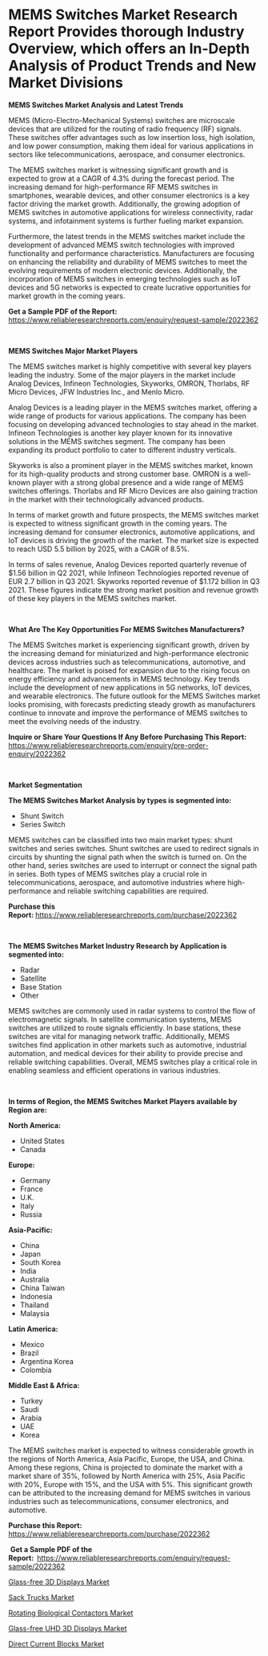<p><h1>MEMS Switches Market Research Report Provides thorough Industry Overview, which offers an In-Depth Analysis of Product Trends and New Market Divisions</h1></p><p><strong>MEMS Switches Market Analysis and Latest Trends</strong></p>
<p><p>MEMS (Micro-Electro-Mechanical Systems) switches are microscale devices that are utilized for the routing of radio frequency (RF) signals. These switches offer advantages such as low insertion loss, high isolation, and low power consumption, making them ideal for various applications in sectors like telecommunications, aerospace, and consumer electronics.</p><p>The MEMS switches market is witnessing significant growth and is expected to grow at a CAGR of 4.3% during the forecast period. The increasing demand for high-performance RF MEMS switches in smartphones, wearable devices, and other consumer electronics is a key factor driving the market growth. Additionally, the growing adoption of MEMS switches in automotive applications for wireless connectivity, radar systems, and infotainment systems is further fueling market expansion.</p><p>Furthermore, the latest trends in the MEMS switches market include the development of advanced MEMS switch technologies with improved functionality and performance characteristics. Manufacturers are focusing on enhancing the reliability and durability of MEMS switches to meet the evolving requirements of modern electronic devices. Additionally, the incorporation of MEMS switches in emerging technologies such as IoT devices and 5G networks is expected to create lucrative opportunities for market growth in the coming years.</p></p>
<p><strong>Get a Sample PDF of the Report:&nbsp;</strong> <a href="https://www.reliableresearchreports.com/enquiry/request-sample/2022362">https://www.reliableresearchreports.com/enquiry/request-sample/2022362</a></p>
<p>&nbsp;</p>
<p><strong>MEMS Switches Major Market Players</strong></p>
<p><p>The MEMS switches market is highly competitive with several key players leading the industry. Some of the major players in the market include Analog Devices, Infineon Technologies, Skyworks, OMRON, Thorlabs, RF Micro Devices, JFW Industries Inc., and Menlo Micro.</p><p>Analog Devices is a leading player in the MEMS switches market, offering a wide range of products for various applications. The company has been focusing on developing advanced technologies to stay ahead in the market. Infineon Technologies is another key player known for its innovative solutions in the MEMS switches segment. The company has been expanding its product portfolio to cater to different industry verticals.</p><p>Skyworks is also a prominent player in the MEMS switches market, known for its high-quality products and strong customer base. OMRON is a well-known player with a strong global presence and a wide range of MEMS switches offerings. Thorlabs and RF Micro Devices are also gaining traction in the market with their technologically advanced products.</p><p>In terms of market growth and future prospects, the MEMS switches market is expected to witness significant growth in the coming years. The increasing demand for consumer electronics, automotive applications, and IoT devices is driving the growth of the market. The market size is expected to reach USD 5.5 billion by 2025, with a CAGR of 8.5%.</p><p>In terms of sales revenue, Analog Devices reported quarterly revenue of $1.56 billion in Q2 2021, while Infineon Technologies reported revenue of EUR 2.7 billion in Q3 2021. Skyworks reported revenue of $1.172 billion in Q3 2021. These figures indicate the strong market position and revenue growth of these key players in the MEMS switches market.</p></p>
<p>&nbsp;</p>
<p><strong>What Are The Key Opportunities For MEMS Switches Manufacturers?</strong></p>
<p><p>The MEMS Switches market is experiencing significant growth, driven by the increasing demand for miniaturized and high-performance electronic devices across industries such as telecommunications, automotive, and healthcare. The market is poised for expansion due to the rising focus on energy efficiency and advancements in MEMS technology. Key trends include the development of new applications in 5G networks, IoT devices, and wearable electronics. The future outlook for the MEMS Switches market looks promising, with forecasts predicting steady growth as manufacturers continue to innovate and improve the performance of MEMS switches to meet the evolving needs of the industry.</p></p>
<p><strong>Inquire or Share Your Questions If Any Before Purchasing This Report:</strong> <a href="https://www.reliableresearchreports.com/enquiry/pre-order-enquiry/2022362">https://www.reliableresearchreports.com/enquiry/pre-order-enquiry/2022362</a></p>
<p>&nbsp;</p>
<p><strong>Market Segmentation</strong></p>
<p><strong>The MEMS Switches Market Analysis by types is segmented into:</strong></p>
<p><ul><li>Shunt Switch</li><li>Series Switch</li></ul></p>
<p><p>MEMS switches can be classified into two main market types: shunt switches and series switches. Shunt switches are used to redirect signals in circuits by shunting the signal path when the switch is turned on. On the other hand, series switches are used to interrupt or connect the signal path in series. Both types of MEMS switches play a crucial role in telecommunications, aerospace, and automotive industries where high-performance and reliable switching capabilities are required.</p></p>
<p><strong>Purchase this Report:&nbsp;</strong><a href="https://www.reliableresearchreports.com/purchase/2022362">https://www.reliableresearchreports.com/purchase/2022362</a></p>
<p>&nbsp;</p>
<p><strong>The MEMS Switches Market Industry Research by Application is segmented into:</strong></p>
<p><ul><li>Radar</li><li>Satellite</li><li>Base Station</li><li>Other</li></ul></p>
<p><p>MEMS switches are commonly used in radar systems to control the flow of electromagnetic signals. In satellite communication systems, MEMS switches are utilized to route signals efficiently. In base stations, these switches are vital for managing network traffic. Additionally, MEMS switches find application in other markets such as automotive, industrial automation, and medical devices for their ability to provide precise and reliable switching capabilities. Overall, MEMS switches play a critical role in enabling seamless and efficient operations in various industries.</p></p>
<p>&nbsp;</p>
<p><strong>In terms of Region, the MEMS Switches Market Players available by Region are:</strong></p>
<p>
    <p> <strong> North America: </strong>
        <ul>
            <li>United States</li>
            <li>Canada</li>
        </ul>
        </p> 
    <p> <strong> Europe: </strong>
        <ul>
            <li>Germany</li>
            <li>France</li>
            <li>U.K.</li>
            <li>Italy</li>
            <li>Russia</li>
        </ul>
        </p> 
    <p> <strong> Asia-Pacific: </strong>
        <ul>
            <li>China</li>
            <li>Japan</li>
            <li>South Korea</li>
            <li>India</li>
            <li>Australia</li>
            <li>China Taiwan</li>
            <li>Indonesia</li>
            <li>Thailand</li>
            <li>Malaysia</li>
        </ul>
        </p> 
    <p> <strong> Latin America: </strong>
        <ul>
            <li>Mexico</li>
            <li>Brazil</li>
            <li>Argentina Korea</li>
            <li>Colombia</li>
        </ul>
        </p> 
    <p> <strong> Middle East & Africa: </strong>
        <ul>
            <li>Turkey</li>
            <li>Saudi</li>
            <li>Arabia</li>
            <li>UAE</li>
            <li>Korea</li>
        </ul>
    </p>
    </p>
<p><p>The MEMS switches market is expected to witness considerable growth in the regions of North America, Asia Pacific, Europe, the USA, and China. Among these regions, China is projected to dominate the market with a market share of 35%, followed by North America with 25%, Asia Pacific with 20%, Europe with 15%, and the USA with 5%. This significant growth can be attributed to the increasing demand for MEMS switches in various industries such as telecommunications, consumer electronics, and automotive.</p></p>
<p><strong>Purchase this Report: </strong><a href="https://www.reliableresearchreports.com/purchase/2022362">https://www.reliableresearchreports.com/purchase/2022362</a></p>
<p>&nbsp;<strong>Get a Sample PDF of the Report:&nbsp;&nbsp;</strong><a href="https://www.reliableresearchreports.com/enquiry/request-sample/2022362">https://www.reliableresearchreports.com/enquiry/request-sample/2022362</a></p>
<p><strong></strong></p>
<p><p><a href="https://view.publitas.com/reportprime-1/glass-free-3d-displays-market-challenges-opportunities-and-growth-drivers-and-major-market-players-forecasted-for-period-from-2024-2031/">Glass-free 3D Displays Market</a></p><p><a href="https://butternut-bug-553.notion.site/Sack-Trucks-Market-Challenges-Opportunities-and-Growth-Drivers-and-Major-Market-Players-forecaste-687084250b6b48f7899366055115b1ba">Sack Trucks Market</a></p><p><a href="https://mire-aunt-385.notion.site/Rotating-Biological-Contactors-Market-Research-Report-Provides-Critical-Insights-that-can-help-Shape-bfbcf34cb3074900958fa7b4490d0c72">Rotating Biological Contactors Market</a></p><p><a href="https://view.publitas.com/reportprime-1/glass-free-uhd-3d-displays-market-with-the-goal-of-estimating-the-market-size-and-future-growth-potential-of-various-market-segments-based-on-component-applications-end-user-and-region/">Glass-free UHD 3D Displays Market</a></p><p><a href="https://github.com/edytherolanlouisejk1miz0wig/Market-Research-Report-List-1/blob/main/direct-current-blocks-market.md">Direct Current Blocks Market</a></p></p>
